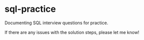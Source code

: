 # sql-practice
Documenting SQL interview questions for practice.

If there are any issues with the solution steps, please let me know!  
